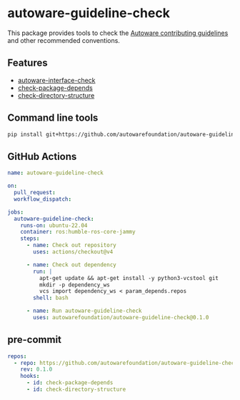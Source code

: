 # autoware-guideline-check

This package provides tools to check the [Autoware contributing guidelines](https://autowarefoundation.github.io/autoware-documentation/main/contributing/) and other recommended conventions.

## Features

- [autoware-interface-check](./document/autoware-interface-check.md)
- [check-package-depends](./document/check-package-depends.md)
- [check-directory-structure](./document/check-directory-structure.md)

## Command line tools

```bash
pip install git+https://github.com/autowarefoundation/autoware-guideline-check.git
```

## GitHub Actions

```yaml
name: autoware-guideline-check

on:
  pull_request:
  workflow_dispatch:

jobs:
  autoware-guideline-check:
    runs-on: ubuntu-22.04
    container: ros:humble-ros-core-jammy
    steps:
      - name: Check out repository
        uses: actions/checkout@v4

      - name: Check out dependency
        run: |
          apt-get update && apt-get install -y python3-vcstool git
          mkdir -p dependency_ws
          vcs import dependency_ws < param_depends.repos
        shell: bash

      - name: Run autoware-guideline-check
        uses: autowarefoundation/autoware-guideline-check@0.1.0
```

## pre-commit

```yaml
repos:
  - repo: https://github.com/autowarefoundation/autoware-guideline-check
    rev: 0.1.0
    hooks:
      - id: check-package-depends
      - id: check-directory-structure
```
